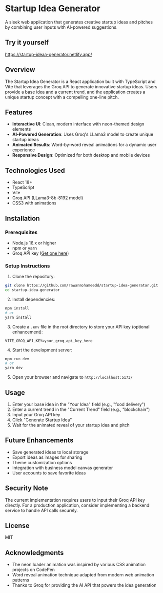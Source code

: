 # Startup Idea Generator

A sleek web application that generates creative startup ideas and pitches by combining user inputs with AI-powered suggestions.

## Try it yourself
https://startup-ideaa-generator.netlify.app/

## Overview

The Startup Idea Generator is a React application built with TypeScript and Vite that leverages the Groq API to generate innovative startup ideas. Users provide a base idea and a current trend, and the application creates a unique startup concept with a compelling one-line pitch.

## Features

- **Interactive UI**: Clean, modern interface with neon-themed design elements
- **AI-Powered Generation**: Uses Groq's LLama3 model to create unique startup ideas
- **Animated Results**: Word-by-word reveal animations for a dynamic user experience
- **Responsive Design**: Optimized for both desktop and mobile devices

## Technologies Used

- React 18+
- TypeScript
- Vite
- Groq API (LLama3-8b-8192 model)
- CSS3 with animations

## Installation

### Prerequisites

- Node.js 16.x or higher
- npm or yarn
- Groq API key ([Get one here](https://console.groq.com/))

### Setup Instructions

1. Clone the repository:

```bash
git clone https://github.com/rawanmohameedd/startup-idea-generator.git
cd startup-idea-generator
```

2. Install dependencies:

```bash
npm install
# or
yarn install
```

3. Create a `.env` file in the root directory to store your API key (optional enhancement):

```
VITE_GROQ_API_KEY=your_groq_api_key_here
```

4. Start the development server:

```bash
npm run dev
# or
yarn dev
```

5. Open your browser and navigate to `http://localhost:5173/`

## Usage

1. Enter your base idea in the "Your Idea" field (e.g., "food delivery")
2. Enter a current trend in the "Current Trend" field (e.g., "blockchain")
3. Input your Groq API key
4. Click "Generate Startup Idea"
5. Wait for the animated reveal of your startup idea and pitch

## Future Enhancements

- Save generated ideas to local storage
- Export ideas as images for sharing
- Theme customization options
- Integration with business model canvas generator
- User accounts to save favorite ideas

## Security Note

The current implementation requires users to input their Groq API key directly. For a production application, consider implementing a backend service to handle API calls securely.

## License

MIT

## Acknowledgments

- The neon loader animation was inspired by various CSS animation projects on CodePen
- Word reveal animation technique adapted from modern web animation patterns
- Thanks to Groq for providing the AI API that powers the idea generation